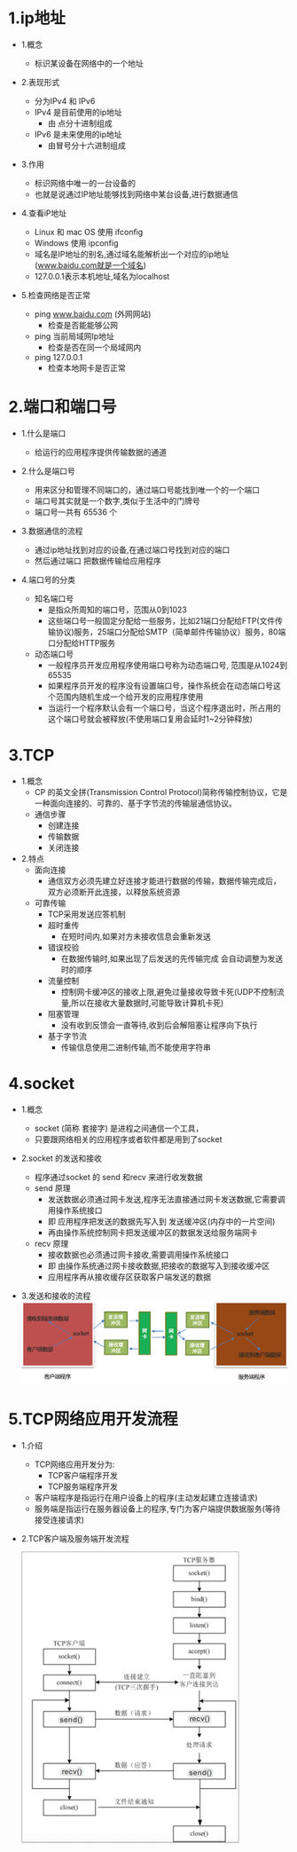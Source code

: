# 1.ip地址
- 1.概念
    - 标识某设备在网络中的一个地址
- 2.表现形式
    - 分为IPv4 和 IPv6
    - IPv4 是目前使用的ip地址
        - 由 点分十进制组成 
    - IPv6 是未来使用的ip地址
        - 由冒号分十六进制组成

- 3.作用
    -  标识网络中唯一的一台设备的
    -  也就是说通过IP地址能够找到网络中某台设备,进行数据通信

- 4.查看iP地址
    -  Linux 和 mac OS 使用 ifconfig 
    -  Windows 使用 ipconfig
    -  域名是IP地址的别名,通过域名能解析出一个对应的ip地址(www.baidu.com就是一个域名)
    -  127.0.0.1表示本机地址,域名为localhost

- 5.检查网络是否正常
    - ping www.baidu.com (外网网站)
        - 检查是否能能够公网 
    - ping 当前局域网Ip地址  
        - 检查是否在同一个局域网内
    - ping 127.0.0.1
        - 检查本地网卡是否正常

# 2.端口和端口号
- 1.什么是端口
    - 给运行的应用程序提供传输数据的通道
- 2.什么是端口号
    - 用来区分和管理不同端口的，通过端口号能找到唯一个的一个端口
    - 端口号其实就是一个数字,类似于生活中的门牌号
    - 端口号一共有 65536 个
   

- 3.数据通信的流程
    - 通过ip地址找到对应的设备,在通过端口号找到对应的端口
    - 然后通过端口 把数据传输给应用程序

- 4.端口号的分类
    - 知名端口号
        -  是指众所周知的端口号，范围从0到1023
        -  这些端口号一般固定分配给一些服务，比如21端口分配给FTP(文件传输协议)服务，25端口分配给SMTP（简单邮件传输协议）服务，80端口分配给HTTP服务
    - 动态端口号
        -  一般程序员开发应用程序使用端口号称为动态端口号, 范围是从1024到65535
        -  如果程序员开发的程序没有设置端口号，操作系统会在动态端口号这个范围内随机生成一个给开发的应用程序使用
        -  当运行一个程序默认会有一个端口号，当这个程序退出时，所占用的这个端口号就会被释放(不使用端口复用会延时1~2分钟释放)

# 3.TCP
- 1.概念
    -  CP 的英文全拼(Transmission Control Protocol)简称传输控制协议，它是一种面向连接的、可靠的、基于字节流的传输层通信协议。
    - 通信步骤
        - 创建连接
        - 传输数据
        - 关闭连接
- 2.特点
    - 面向连接
        - 通信双方必须先建立好连接才能进行数据的传输，数据传输完成后，双方必须断开此连接，以释放系统资源
    - 可靠传输
        - TCP采用发送应答机制
        - 超时重传
            - 在短时间内,如果对方未接收信息会重新发送
        - 错误校验
            - 在数据传输时,如果出现了后发送的先传输完成 会自动调整为发送时的顺序
        - 流量控制
            - 控制网卡缓冲区的接收上限,避免过量接收导致卡死(UDP不控制流量,所以在接收大量数据时,可能导致计算机卡死)
        - 阻塞管理
            - 没有收到反馈会一直等待,收到后会解阻塞让程序向下执行 
        - 基于字节流
            - 传输信息使用二进制传输,而不能使用字符串
    
# 4.socket
- 1.概念
    -  socket (简称 套接字) 是进程之间通信一个工具，
    -  只要跟网络相关的应用程序或者软件都是用到了socket
- 2.socket 的发送和接收 
    - 程序通过socket 的 send 和recv 来进行收发数据
    - send 原理
        - 发送数据必须通过网卡发送,程序无法直接通过网卡发送数据,它需要调用操作系统接口
        - 即 应用程序把发送的数据先写入到 发送缓冲区(内存中的一片空间)
        - 再由操作系统控制网卡把发送缓冲区的数据发送给服务端网卡
    - recv 原理
        -  接收数据也必须通过网卡接收,需要调用操作系统接口
        -  即 由操作系统通过网卡接收数据,把接收的数据写入到接收缓冲区
        -  应用程序再从接收缓存区获取客户端发送的数据

- 3.发送和接收的流程  
    ![](/assets/send和recv原理.png)

# 5.TCP网络应用开发流程
- 1.介绍
    - TCP网络应用开发分为:
        - TCP客户端程序开发
        - TCP服务端程序开发
    - 客户端程序是指运行在用户设备上的程序(主动发起建立连接请求)
    - 服务端是指运行在服务器设备上的程序,专门为客户端提供数据服务(等待接受连接请求)
- 2.TCP客户端及服务端开发流程

    ![](/assets/tcp网络应用程序的开发流程.png)




